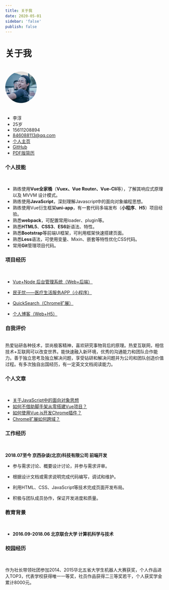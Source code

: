```yaml
---
title: 关于我
date: 2020-05-01
sidebar: 'false'
publish: false
---
```


# 关于我

<img src="./me.jpg" style="border-radius: 50%;margin-bottom:20px;margin-top:20px;" width="100px" class="zoom">

+ 李淳
+ 25岁
+ 15611208894
+ 846088113@qq.com
+ [个人主页](/)
+ [GitHub](https://github.com/Lichun0529)
+ <a href="https://gitee.com/li_chun529/blog/raw/master/docs/aboutme/2.0%E5%89%8D%E7%AB%AF%E5%BC%80%E5%8F%91-%E6%9D%8E%E6%B7%B3-15611208894.pdf" target="_blank">PDF版简历</a>


### 个人技能
<br>

+ 熟练使用**Vue全家桶**（**Vuex、Vue Router、Vue-Cli**等），了解其响应式原理以及 MVVM 设计模式。
+ 熟练使用**JavaScript**，深刻理解Javascript中的面向对象编程思想。
+ 熟练使用Vue衍生框架**uni-app**，有一套代码多端发布（**小程序**、**H5**）项目经验。
+ 熟悉**webpack**，可配置常用loader、plugin等。
+ 熟悉**HTML5**、**CSS3**、**ES6**新语法、特性。
+ 熟悉**Bootstrap**等前端UI框架，可利用框架快速搭建页面。
+ 熟悉**Less**语法，可使用变量、Mixin、嵌套等特性优化CSS代码。
+ 常用**Git**管理项目代码。



### 项目经历
<br>

+ <a href="../project/bms">Vue+Node 后台管理系统（Web+后端）</a>

+ <a href="../project/minwuyou">民无忧——医疗生活服务APP（小程序）</a>
+ <a href="../project/quicksearch-chrome">QuickSearch（Chrome扩展）</a>
+ <a href="../project/blog">个人博客（Web+H5）</a>
### 自我评价
<br>
热爱钻研各种技术，崇尚极客精神，喜欢研究事物背后的原理。热爱互联网，相信技术+互联网可以改变世界。能快速融入新环境，优秀的沟通能力和团队合作能力。善于独立思考及独立解决问题，享受钻研和解决问题并为公司和团队创造价值过程。有多次独自出国经历，有一定英文文档阅读能力。



### 个人文章

<br>

+ [关于JavaScript中的面向对象思想](../artical/OOPinJavaScript.md)
+ [如何不借助脚手架从零搭建Vue项目？](../artical/CreateVueProjectFromZero.md)
+ [如何使用Vue.js开发Chrome插件？](../artical/CreateChromeExtensionsWithVue.md)
+ [Chrome扩展如何跨域？](../artical/ChromeExtensionsCROS.md)

### 工作经历
<br>

**2018.07至今              京西杂谈(北京)科技有限公司            前端开发**

+ 参与需求讨论、概要设计讨论，并参与需求评审。

+ 根据设计文档或需求说明完成代码编写，调试和维护。

+ 利用HTML、CSS、JavaScript等技术完成页面开发布局。

+ 积极与团队成员协作，保证开发进度和质量。

### 教育背景
<br>

+ **2016.09-2018.06          北京联合大学                         计算机科学与技术**

### 校园经历
<br>

作为社长带领社团参加2014、2015华北五省大学生机器人大赛获奖，个人作品进入TOP3，代表学校获得唯一一等奖，社员作品获得二三等奖若干，个人获奖学金累计8000元。




